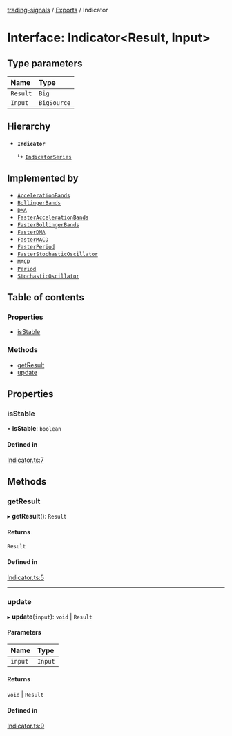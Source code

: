 [trading-signals](../README.md) / [Exports](../modules.md) / Indicator

# Interface: Indicator<Result, Input\>

## Type parameters

| Name     | Type        |
| :------- | :---------- |
| `Result` | `Big`       |
| `Input`  | `BigSource` |

## Hierarchy

- **`Indicator`**

  ↳ [`IndicatorSeries`](IndicatorSeries.md)

## Implemented by

- [`AccelerationBands`](../classes/AccelerationBands.md)
- [`BollingerBands`](../classes/BollingerBands.md)
- [`DMA`](../classes/DMA.md)
- [`FasterAccelerationBands`](../classes/FasterAccelerationBands.md)
- [`FasterBollingerBands`](../classes/FasterBollingerBands.md)
- [`FasterDMA`](../classes/FasterDMA.md)
- [`FasterMACD`](../classes/FasterMACD.md)
- [`FasterPeriod`](../classes/FasterPeriod.md)
- [`FasterStochasticOscillator`](../classes/FasterStochasticOscillator.md)
- [`MACD`](../classes/MACD.md)
- [`Period`](../classes/Period.md)
- [`StochasticOscillator`](../classes/StochasticOscillator.md)

## Table of contents

### Properties

- [isStable](Indicator.md#isstable)

### Methods

- [getResult](Indicator.md#getresult)
- [update](Indicator.md#update)

## Properties

### isStable

• **isStable**: `boolean`

#### Defined in

[Indicator.ts:7](https://github.com/bennycode/trading-signals/blob/95cb489/src/Indicator.ts#L7)

## Methods

### getResult

▸ **getResult**(): `Result`

#### Returns

`Result`

#### Defined in

[Indicator.ts:5](https://github.com/bennycode/trading-signals/blob/95cb489/src/Indicator.ts#L5)

---

### update

▸ **update**(`input`): `void` \| `Result`

#### Parameters

| Name    | Type    |
| :------ | :------ |
| `input` | `Input` |

#### Returns

`void` \| `Result`

#### Defined in

[Indicator.ts:9](https://github.com/bennycode/trading-signals/blob/95cb489/src/Indicator.ts#L9)
